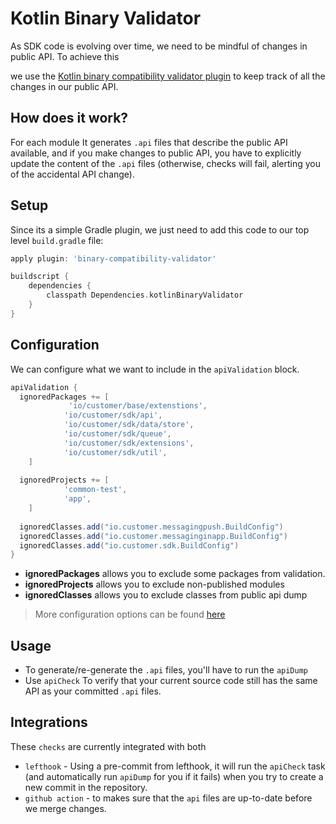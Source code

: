 # Kotlin Binary Validator

As SDK code is evolving over time, we need to be mindful of changes in public API. To achieve this

we use the [Kotlin binary compatibility validator plugin](https://github.com/Kotlin/binary-compatibility-validator) to keep track of all the changes in our public API.

## How does it work?

For each module It generates `.api` files that describe the public API available, and if you make changes to public API, you have to explicitly update the content of the `.api` files (otherwise, checks will fail, alerting you of the accidental API change).

## Setup

Since its a simple Gradle plugin, we just need to add this code to our top level `build.gradle` file:

```groovy
apply plugin: 'binary-compatibility-validator'

buildscript {
    dependencies {
        classpath Dependencies.kotlinBinaryValidator
    }
}
```

## Configuration

We can configure what we want to include in the `apiValidation` block.

```groovy
apiValidation {  
  ignoredPackages += [  
			 'io/customer/base/extenstions',  
            'io/customer/sdk/api',  
            'io/customer/sdk/data/store',  
            'io/customer/sdk/queue',  
            'io/customer/sdk/extensions',  
            'io/customer/sdk/util',  
    ]  
  
  ignoredProjects += [  
			'common-test',  
            'app',  
    ]  
  
  ignoredClasses.add("io.customer.messagingpush.BuildConfig")  
  ignoredClasses.add("io.customer.messaginginapp.BuildConfig")  
  ignoredClasses.add("io.customer.sdk.BuildConfig")  
}
```

 - **ignoredPackages**  allows you to exclude some packages from validation.
 - **ignoredProjects** allows you to exclude non-published modules
 - **ignoredClasses** allows you to exclude classes from public api dump

> More configuration options can be found [here](https://github.com/Kotlin/binary-compatibility-validator#optional-parameters)

## Usage

- To generate/re-generate the `.api` files, you'll have to run the `apiDump`
- Use `apiCheck` To verify that your current source code still has the same API as your committed `.api` files.

## Integrations

These `checks` are currently integrated with both 
- `lefthook` -   Using a pre-commit from lefthook, it will run the  `apiCheck`  task (and automatically run  `apiDump`  for you if it fails) when you try to create a new commit in the repository.
- `github action` - to makes sure that the `api` files are up-to-date before we merge changes. 

